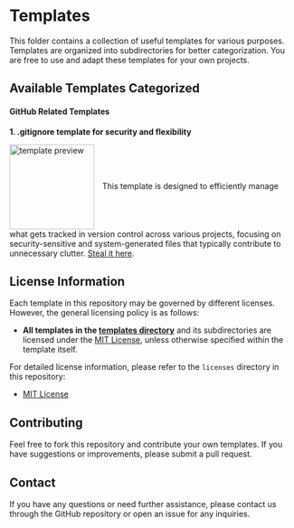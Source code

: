 # Templates

This folder contains a collection of useful templates for various purposes. Templates are organized into subdirectories for better categorization. You are free to use and adapt these templates for your own projects.

## Available Templates Categorized

#### GitHub Related Templates

**1. .gitignore template for security and flexibility**  
<p>
    <img src="https://github.com/user-attachments/assets/d0279d86-af46-460d-a8f8-0f6af5649347" alt="template preview" width="150" style="display:inline-block; vertical-align:middle; margin-right:10px;">
    This template is designed to efficiently manage what gets tracked in version control across various projects, focusing on security-sensitive and system-generated files that typically contribute to unnecessary clutter. 
    <a href="https://github.com/D-3-X/Rodent-Repo/tree/main/templates/git">Steal it here</a>.
</p>

## License Information

Each template in this repository may be governed by different licenses. However, the general licensing policy is as follows:

- **All templates in the [templates directory](https://github.com/D-3-X/Rodent-Repo/tree/main/templates)** and its subdirectories are licensed under the [MIT License](https://github.com/D-3-X/Rodent-Repo/licenses/MIT_License.txt), unless otherwise specified within the template itself.

For detailed license information, please refer to the `licenses` directory in this repository:

- [MIT License](https://github.com/D-3-X/Rodent-Repo/licenses/MIT_License.txt)

## Contributing

Feel free to fork this repository and contribute your own templates. If you have suggestions or improvements, please submit a pull request.

## Contact

If you have any questions or need further assistance, please contact us through the GitHub repository or open an issue for any inquiries.
